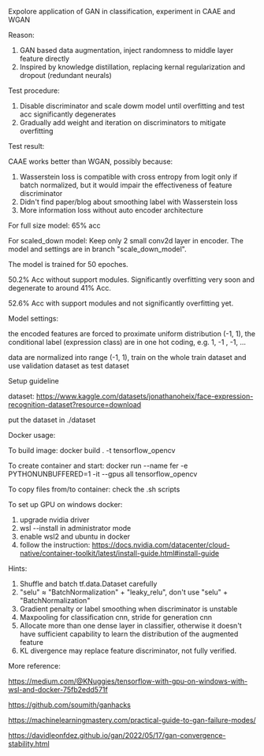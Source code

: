 Expolore application of GAN in classification, experiment in CAAE and WGAN 

Reason:
1. GAN based data augmentation, inject randomness to middle layer feature directly
2. Inspired by knowledge distillation, replacing kernal regularization and dropout (redundant neurals)

Test procedure:
1. Disable discriminator and scale dowm model until overfitting and test acc significantly degenerates
2. Gradually add weight and iteration on discriminators to mitigate overfitting

Test result:

CAAE works better than WGAN, possibly because:
1. Wasserstein loss is compatible with cross entropy from logit only if batch normalized, but it would impair the effectiveness of feature discriminator
2. Didn't find paper/blog about smoothing label with Wasserstein loss 
2. More information loss without auto encoder architecture

For full size model: 65% acc

For scaled_down model: Keep only 2 small conv2d layer in encoder. The model and settings are in branch "scale_down_model". 

The model is trained for 50 epoches.

50.2% Acc without support modules. Significantly overfitting very soon and degenerate to around 41% Acc.

52.6% Acc with support modules and not significantly overfitting yet.

Model settings:

the encoded features are forced to proximate uniform distribution (-1, 1), the conditional label (expression class) are in one hot coding, e.g. 1, -1 , -1, ...

data are normalized into range (-1, 1), train on the whole train dataset and use validation dataset as test dataset

Setup guideline

dataset: https://www.kaggle.com/datasets/jonathanoheix/face-expression-recognition-dataset?resource=download

put the dataset in ./dataset

Docker usage:

To build image: docker build . -t tensorflow_opencv

To create container and start: docker run --name fer -e PYTHONUNBUFFERED=1 -it --gpus all tensorflow_opencv

To copy files from/to container: check the .sh scripts

To set up GPU on windows docker:
1. upgrade nvidia driver
2. wsl --install in administrator mode
3. enable wsl2 and ubuntu in docker
4. follow the instruction: https://docs.nvidia.com/datacenter/cloud-native/container-toolkit/latest/install-guide.html#install-guide

Hints:
1. Shuffle and batch tf.data.Dataset carefully
2. "selu" ≈ "BatchNormalization" + "leaky_relu", don't use "selu" + "BatchNormalization"
3. Gradient penalty or label smoothing when discriminator is unstable
4. Maxpooling for classification cnn, stride for generation cnn
5. Allocate more than one dense layer in classifier, otherwise it doesn't have sufficient capability to learn the distribution of the augmented feature
6. KL divergence may replace feature discriminator, not fully verified.

More reference:

https://medium.com/@KNuggies/tensorflow-with-gpu-on-windows-with-wsl-and-docker-75fb2edd571f

https://github.com/soumith/ganhacks

https://machinelearningmastery.com/practical-guide-to-gan-failure-modes/

https://davidleonfdez.github.io/gan/2022/05/17/gan-convergence-stability.html
